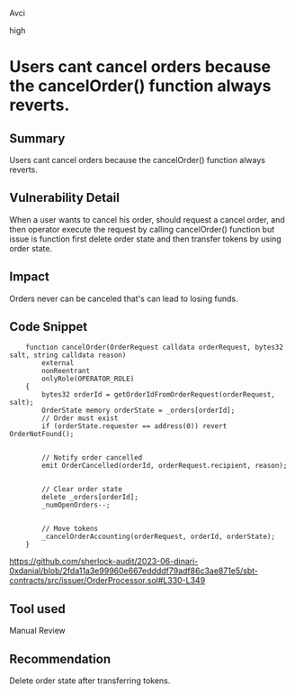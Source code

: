 Avci

high

# Users cant cancel orders because the cancelOrder() function always reverts.

## Summary
Users cant cancel orders because the cancelOrder() function always reverts.

## Vulnerability Detail
When a user wants to cancel his order, should request a cancel order, and then operator execute the request by calling cancelOrder() function but issue is function first delete order state and then transfer tokens by using order state.

## Impact
Orders never can be canceled that's can lead to losing funds.

## Code Snippet
```solidity
    function cancelOrder(OrderRequest calldata orderRequest, bytes32 salt, string calldata reason)
        external
        nonReentrant
        onlyRole(OPERATOR_ROLE)
    {
        bytes32 orderId = getOrderIdFromOrderRequest(orderRequest, salt);
        OrderState memory orderState = _orders[orderId];
        // Order must exist
        if (orderState.requester == address(0)) revert OrderNotFound();


        // Notify order cancelled
        emit OrderCancelled(orderId, orderRequest.recipient, reason);


        // Clear order state
        delete _orders[orderId];
        _numOpenOrders--;


        // Move tokens
        _cancelOrderAccounting(orderRequest, orderId, orderState);
    }
```
https://github.com/sherlock-audit/2023-06-dinari-0xdanial/blob/2fda11a3e99960e667eddddf79adf86c3ae871e5/sbt-contracts/src/issuer/OrderProcessor.sol#L330-L349

## Tool used

Manual Review

## Recommendation
Delete order state after transferring tokens.